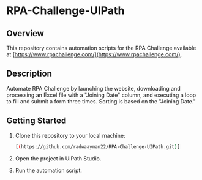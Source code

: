 # RPA-Challenge-UIPath


## Overview

This repository contains automation scripts for the RPA Challenge available at [https://www.rpachallenge.com/](https://www.rpachallenge.com/). 

## Description

Automate RPA Challenge by launching the website, downloading and processing an Excel file with a "Joining Date" column, and executing a loop to fill and submit a form three times. Sorting is based on the "Joining Date."



## Getting Started

1. Clone this repository to your local machine:

   ```bash
   [(https://github.com/radwaayman22/RPA-Challenge-UIPath.git)]
   ```
2. Open the project in UiPath Studio.
3. Run the automation script.




